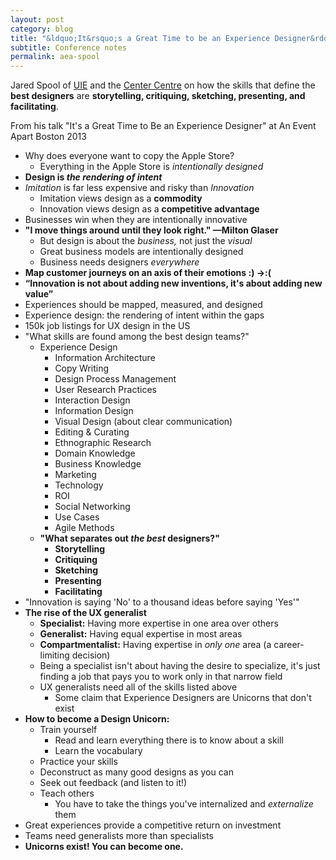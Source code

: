 ```yaml
---
layout: post
category: blog
title: "&ldquo;It&rsquo;s a Great Time to be an Experience Designer&rdquo; with Jared Spool"
subtitle: Conference notes
permalink: aea-spool
---
```


Jared Spool of [UIE](http://www.uie.com/) and the [Center Centre](http://centercentre.com/) on how the skills that define the **best designers** are **storytelling, critiquing, sketching, presenting, and facilitating**.

 <p class="byline">From his talk "It's a Great Time to Be an Experience Designer" at An Event Apart Boston 2013</p>

<!--more-->

- Why does everyone want to copy the Apple Store?
	- Everything in the Apple Store is *intentionally designed*
- **Design is *the rendering of intent***
- *Imitation* is far less expensive and risky than *Innovation*
	- Imitation views design as a **commodity**
	- Innovation views design as a **competitive advantage**
- Businesses win when they are intentionally innovative
- **"I move things around until they look right." —Milton Glaser**
	- But design is about the *business,* not just the *visual*
	- Great business models are intentionally designed
	- Business needs designers *everywhere*
- **Map customer journeys on an axis of their emotions :) →:(**
- **“Innovation is not about adding new inventions, it's about adding new value”**
- Experiences should be mapped, measured, and designed
- Experience design: the rendering of intent within the gaps
- 150k job listings for UX design in the US
- "What skills are found among the best design teams?"
	- Experience Design
		- Information Architecture
		- Copy Writing
		- Design Process Management
		- User Research Practices
		- Interaction Design
		- Information Design
		- Visual Design (about clear communication)
		- Editing & Curating
		- Ethnographic Research
		- Domain Knowledge
		- Business Knowledge
		- Marketing
		- Technology
		- ROI
		- Social Networking
		- Use Cases
		- Agile Methods
	- **"What separates out *the best* designers?"**
		- **Storytelling**
		- **Critiquing**
		- **Sketching**
		- **Presenting**
		- **Facilitating**
- "Innovation is saying 'No' to a thousand ideas before saying 'Yes'"
- **The rise of the UX generalist**
	- **Specialist:** Having more expertise in one area over others
	- **Generalist:** Having equal expertise in most areas
	- **Compartmentalist:** Having expertise in *only one* area (a career-limiting decision)
	- Being a specialist isn't about having the desire to specialize, it's just finding a job that pays you to work only in that narrow field
	- UX generalists need all of the skills listed above
		- Some claim that Experience Designers are Unicorns that don't exist
- **How to become a Design Unicorn:**
	- Train yourself
		- Read and learn everything there is to know about a skill
		- Learn the vocabulary
	- Practice your skills
	- Deconstruct as many good designs as you can
	- Seek out feedback (and listen to it!)
	- Teach others
		- You have to take the things you've internalized and *externalize* them
- Great experiences provide a competitive return on investment
- Teams need generalists more than specialists
- **Unicorns exist! You can become one.**